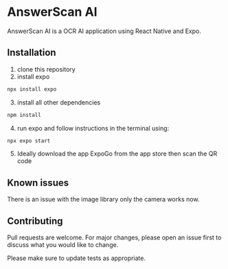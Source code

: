 # AnswerScan AI

AnswerScan AI is a OCR AI application using React Native and Expo.

## Installation

1. clone this repository
2. install expo
```bash
npx install expo
```
3. install all other dependencies
```bash
npm install 
```
4. run expo and follow instructions in the terminal using:

```bash
npx expo start 
```
5. Ideally download the app ExpoGo from the app store then scan the QR code
## Known issues
There is an issue with the image library only the camera works now.



## Contributing

Pull requests are welcome. For major changes, please open an issue first
to discuss what you would like to change.

Please make sure to update tests as appropriate.
